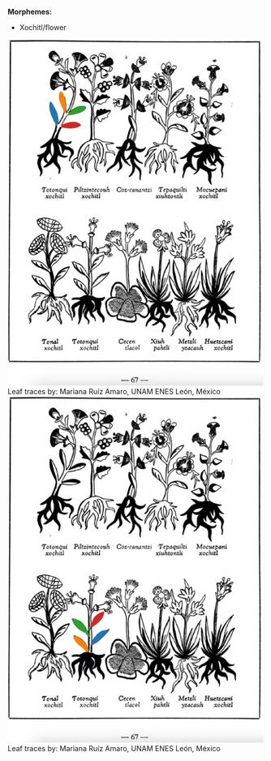 
**Morphemes:**

- Xochitl/flower

![M_ID186_p067_01_Totonqui_xochitl.png](assets/M_ID186_p067_01_Totonqui_xochitl.png)  
Leaf traces by: Mariana Ruíz Amaro, UNAM ENES León, México  
![M_ID186_p067_07_Totonqui_xochitl.png](assets/M_ID186_p067_07_Totonqui_xochitl.png)  
Leaf traces by: Mariana Ruíz Amaro, UNAM ENES León, México  
